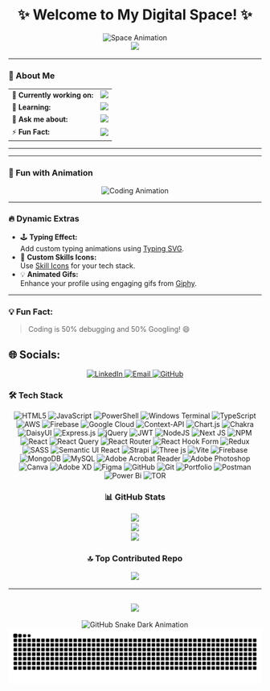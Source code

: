 <div align="center">
  <h1>✨ Welcome to My Digital Space! ✨</h1>
  <img src="https://media.giphy.com/media/1ykZ2Tq1d9wU7FglS3/giphy.gif" width="300" alt="Space Animation">
  <br>
  <img src="https://readme-typing-svg.herokuapp.com?font=Fira+Code&size=30&duration=4000&pause=500&color=F77F00&background=00000000&center=true&vCenter=true&width=500&lines=Hi,+I'm+a+Frontend+Wizard!+%F0%9F%8E%86;Passionate+About+Creating+Magic+With+Code!;Let's+Build+Something+Awesome+Together!">
</div>

---

### 🌟 About Me
<table>
<tr>
  <td>🔭 <b>Currently working on:</b></td>
  <td><img src="https://img.shields.io/badge/Frontend_Development-6C63FF?style=for-the-badge&logo=react&logoColor=white"></td>
</tr>
<tr>
  <td>🌱 <b>Learning:</b></td>
  <td><img src="https://img.shields.io/badge/MERN_Stack-FFC107?style=for-the-badge&logo=node.js&logoColor=black"></td>
</tr>
<tr>
  <td>💬 <b>Ask me about:</b></td>
  <td><img src="https://img.shields.io/badge/ReactJS-00BCD4?style=for-the-badge&logo=react&logoColor=white"></td>
</tr>
<tr>
  <td>⚡ <b>Fun Fact:</b></td>
  <td><img src="https://img.shields.io/badge/I_Love-Creating_Responsive_Designs-29B6F6?style=for-the-badge&logo=code&logoColor=white"></td>
</tr>
</table>

---



---

### 🌈 Fun with Animation
<div align="center">
  <img src="https://media.giphy.com/media/xT0xeJpnrWC4XWblEk/giphy.gif" width="300" alt="Coding Animation">
</div>

---


### 🔥 Dynamic Extras
- 🕹️ **Typing Effect:**  
  Add custom typing animations using [Typing SVG](https://github.com/DenverCoder1/readme-typing-svg).
- 🎨 **Custom Skills Icons:**  
  Use [Skill Icons](https://skillicons.dev/) for your tech stack.
- 💡 **Animated Gifs:**  
  Enhance your profile using engaging gifs from [Giphy](https://giphy.com/).

---



### 💡 Fun Fact:
> Coding is 50% debugging and 50% Googling! 😄

## 🌐 Socials:

<div align="center">
  <a href="https://linkedin.com/in/yourprofile" target="_blank">
    <img src="https://img.shields.io/badge/LinkedIn-Connect-blue?style=for-the-badge&logo=linkedin&logoColor=white" alt="LinkedIn">
  </a>
  <a href="mailto:youremail@example.com" target="_blank">
    <img src="https://img.shields.io/badge/Email-Contact-FF4136?style=for-the-badge&logo=gmail&logoColor=white" alt="Email">
  </a>
  <a href="https://github.com/your-github-username" target="_blank">
    <img src="https://img.shields.io/badge/GitHub-Follow-black?style=for-the-badge&logo=github&logoColor=white" alt="GitHub">
  </a>
</div>


### 🛠️ Tech Stack
<div align="center">
  
  ![HTML5](https://img.shields.io/badge/html5-%23E34F26.svg?style=for-the-badge&logo=html5&logoColor=white) 
![JavaScript](https://img.shields.io/badge/javascript-%23323330.svg?style=for-the-badge&logo=javascript&logoColor=%23F7DF1E) 
![PowerShell](https://img.shields.io/badge/PowerShell-%235391FE.svg?style=for-the-badge&logo=powershell&logoColor=white) 
![Windows Terminal](https://img.shields.io/badge/Windows%20Terminal-%234D4D4D.svg?style=for-the-badge&logo=windows-terminal&logoColor=white) 
![TypeScript](https://img.shields.io/badge/typescript-%23007ACC.svg?style=for-the-badge&logo=typescript&logoColor=white) 
![AWS](https://img.shields.io/badge/AWS-%23FF9900.svg?style=for-the-badge&logo=amazon-aws&logoColor=white) 
![Firebase](https://img.shields.io/badge/firebase-%23039BE5.svg?style=for-the-badge&logo=firebase) ![Google Cloud](https://img.shields.io/badge/GoogleCloud-%234285F4.svg?style=for-the-badge&logo=google-cloud&logoColor=white) 
![Context-API](https://img.shields.io/badge/Context--Api-000000?style=for-the-badge&logo=react) ![Chart.js](https://img.shields.io/badge/chart.js-F5788D.svg?style=for-the-badge&logo=chart.js&logoColor=white) ![Chakra](https://img.shields.io/badge/chakra-%234ED1C5.svg?style=for-the-badge&logo=chakraui&logoColor=white) 
![DaisyUI](https://img.shields.io/badge/daisyui-5A0EF8?style=for-the-badge&logo=daisyui&logoColor=white) 
![Express.js](https://img.shields.io/badge/express.js-%23404d59.svg?style=for-the-badge&logo=express&logoColor=%2361DAFB) 
![jQuery](https://img.shields.io/badge/jquery-%230769AD.svg?style=for-the-badge&logo=jquery&logoColor=white) 
![JWT](https://img.shields.io/badge/JWT-black?style=for-the-badge&logo=JSON%20web%20tokens) 
![NodeJS](https://img.shields.io/badge/node.js-6DA55F?style=for-the-badge&logo=node.js&logoColor=white) 
![Next JS](https://img.shields.io/badge/Next-black?style=for-the-badge&logo=next.js&logoColor=white) ![NPM](https://img.shields.io/badge/NPM-%23CB3837.svg?style=for-the-badge&logo=npm&logoColor=white) ![React](https://img.shields.io/badge/react-%2320232a.svg?style=for-the-badge&logo=react&logoColor=%2361DAFB) 
![React Query](https://img.shields.io/badge/-React%20Query-FF4154?style=for-the-badge&logo=react%20query&logoColor=white) 
![React Router](https://img.shields.io/badge/React_Router-CA4245?style=for-the-badge&logo=react-router&logoColor=white) 
![React Hook Form](https://img.shields.io/badge/React%20Hook%20Form-%23EC5990.svg?style=for-the-badge&logo=reacthookform&logoColor=white) 
![Redux](https://img.shields.io/badge/redux-%23593d88.svg?style=for-the-badge&logo=redux&logoColor=white) 
![SASS](https://img.shields.io/badge/SASS-hotpink.svg?style=for-the-badge&logo=SASS&logoColor=white) ![Semantic UI React](https://img.shields.io/badge/Semantic%20UI%20React-%2335BDB2.svg?style=for-the-badge&logo=SemanticUIReact&logoColor=white) 
![Strapi](https://img.shields.io/badge/strapi-%232E7EEA.svg?style=for-the-badge&logo=strapi&logoColor=white) 
![Three js](https://img.shields.io/badge/threejs-black?style=for-the-badge&logo=three.js&logoColor=white) 
![Vite](https://img.shields.io/badge/vite-%23646CFF.svg?style=for-the-badge&logo=vite&logoColor=white) ![Firebase](https://img.shields.io/badge/firebase-a08021?style=for-the-badge&logo=firebase&logoColor=ffcd34) 
![MongoDB](https://img.shields.io/badge/MongoDB-%234ea94b.svg?style=for-the-badge&logo=mongodb&logoColor=white) 
![MySQL](https://img.shields.io/badge/mysql-4479A1.svg?style=for-the-badge&logo=mysql&logoColor=white) ![Adobe Acrobat Reader](https://img.shields.io/badge/Adobe%20Acrobat%20Reader-EC1C24.svg?style=for-the-badge&logo=Adobe%20Acrobat%20Reader&logoColor=white) 
![Adobe Photoshop](https://img.shields.io/badge/adobe%20photoshop-%2331A8FF.svg?style=for-the-badge&logo=adobe%20photoshop&logoColor=white) 
![Canva](https://img.shields.io/badge/Canva-%2300C4CC.svg?style=for-the-badge&logo=Canva&logoColor=white) 
![Adobe XD](https://img.shields.io/badge/Adobe%20XD-470137?style=for-the-badge&logo=Adobe%20XD&logoColor=#FF61F6) 
![Figma](https://img.shields.io/badge/figma-%23F24E1E.svg?style=for-the-badge&logo=figma&logoColor=white) 
![GitHub](https://img.shields.io/badge/github-%23121011.svg?style=for-the-badge&logo=github&logoColor=white) 
![Git](https://img.shields.io/badge/git-%23F05033.svg?style=for-the-badge&logo=git&logoColor=white) ![Portfolio](https://img.shields.io/badge/Portfolio-%23000000.svg?style=for-the-badge&logo=firefox&logoColor=#FF7139) 
![Postman](https://img.shields.io/badge/Postman-FF6C37?style=for-the-badge&logo=postman&logoColor=white) 
![Power Bi](https://img.shields.io/badge/power_bi-F2C811?style=for-the-badge&logo=powerbi&logoColor=black) 
![TOR](https://img.shields.io/badge/tor-%237E4798.svg?style=for-the-badge&logo=tor-project&logoColor=white)


</div>



<div align="center">
 
### 📊 GitHub Stats

![](https://github-readme-stats.vercel.app/api?username=usama-forayeje&theme=dark&hide_border=false&include_all_commits=true&count_private=true)
<br/>
![](https://github-readme-streak-stats.herokuapp.com/?user=usama-forayeje&theme=dark&hide_border=false)<br/>
![](https://github-readme-stats.vercel.app/api/top-langs/?username=usama-forayeje&theme=dark&hide_border=false&include_all_commits=true&count_private=true&layout=compact)

</div>



 
 <div align=" center">

 ### 🔝 Top Contributed Repo

 ![](https://github-contributor-stats.vercel.app/api?username=usama-forayeje&limit=5&theme=dark&combine_all_yearly_contributions=true)
<div>




---


## <!-- Proudly created with GPRM ( https://gprm.itsvg.in ) -->

[![](https://visitcount.itsvg.in/api?id=usamaforayaje&icon=0&color=0)](https://visitcount.itsvg.in)



![GitHub Snake Dark Animation](https://github.com/<your-username>/<repo-name>/blob/output/github-snake-dark.svg)
![Snake Animation](https://github.com/usama-forayeje/usama-forayaje03/blob/output/github-snake.svg)
